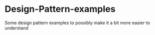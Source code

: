 # Design-Pattern-examples
Some design pattern examples to possibly make it a bit more easier to understand
